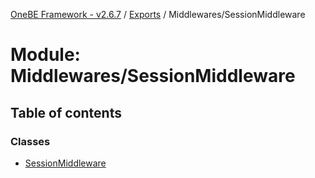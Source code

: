 [OneBE Framework - v2.6.7](../README.md) / [Exports](../modules.md) / Middlewares/SessionMiddleware

# Module: Middlewares/SessionMiddleware

## Table of contents

### Classes

- [SessionMiddleware](../classes/Middlewares_SessionMiddleware.SessionMiddleware.md)
